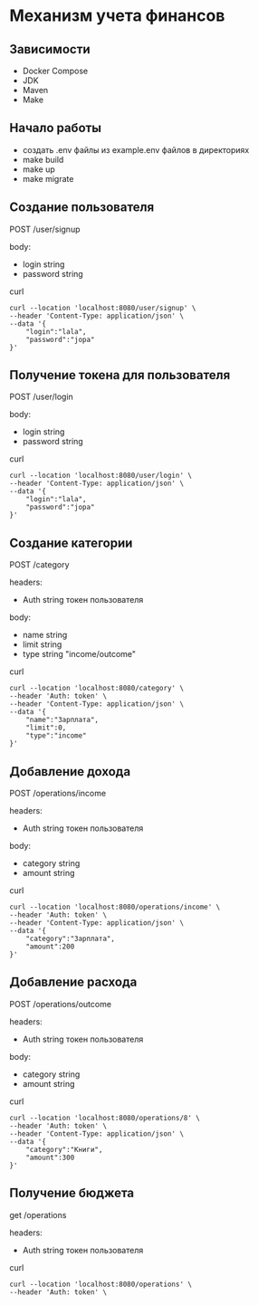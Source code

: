 # Механизм учета финансов

## Зависимости 
- Docker Compose
- JDK
- Maven
- Make

## Начало работы
- создать .env файлы из example.env файлов в директориях
- make build
- make up
- make migrate

## Создание пользователя
POST /user/signup

body:
 - login string
 - password string

curl
```
curl --location 'localhost:8080/user/signup' \
--header 'Content-Type: application/json' \
--data '{
    "login":"lala",
    "password":"jopa"
}'
```

## Получение токена для пользователя
POST /user/login 

body:
 - login string
 - password string

curl
```
curl --location 'localhost:8080/user/login' \
--header 'Content-Type: application/json' \
--data '{
    "login":"lala",
    "password":"jopa"
}'
```

## Создание категории
POST /category 

headers:
- Auth string токен пользователя

body:
 - name string
 - limit string
 - type string "income/outcome"

curl
```
curl --location 'localhost:8080/category' \
--header 'Auth: token' \
--header 'Content-Type: application/json' \
--data '{
    "name":"Зарплата",
    "limit":0,
    "type":"income"
}'
```

## Добавление дохода
POST /operations/income 

headers:
- Auth string токен пользователя

body:
 - category string
 - amount string

curl
```
curl --location 'localhost:8080/operations/income' \
--header 'Auth: token' \
--header 'Content-Type: application/json' \
--data '{
    "category":"Зарплата",
    "amount":200
}'
```

## Добавление расхода
POST /operations/outcome 

headers:
- Auth string токен пользователя

body:
 - category string
 - amount string

curl
```
curl --location 'localhost:8080/operations/8' \
--header 'Auth: token' \
--header 'Content-Type: application/json' \
--data '{
    "category":"Книги",
    "amount":300
}'
```

## Получение бюджета
get /operations 

headers:
- Auth string токен пользователя

curl
```
curl --location 'localhost:8080/operations' \
--header 'Auth: token' \
```